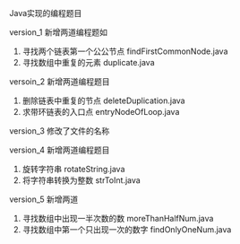 Java实现的编程题目

version_1
新增两道编程题如

1. 寻找两个链表第一个公公节点
findFirstCommonNode.java
2. 寻找数组中重复的元素
duplicate.java


versoin_2
新增两道编程题目

1. 删除链表中重复的节点
deleteDuplication.java
2. 求带环链表的入口点
entryNodeOfLoop.java


version_3
修改了文件的名称


version_4
新增两道编程题目

1. 旋转字符串
rotateString.java
2. 将字符串转换为整数
strToInt.java

version_5
新增两道

1. 寻找数组中出现一半次数的数
moreThanHalfNum.java
2. 寻找数组中第一个只出现一次的数字
findOnlyOneNum.java
